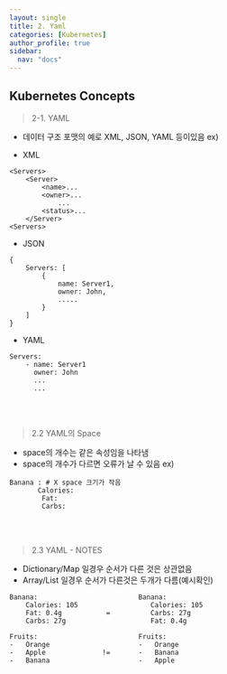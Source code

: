 ```yaml
---
layout: single
title: 2. Yaml
categories: [Kubernetes]
author_profile: true
sidebar:
  nav: "docs"
---
```


## Kubernetes Concepts

> 2-1. YAML


- 데이터 구조 포맷의 예로 XML, JSON, YAML 등이있음
ex)

* XML

```shell
<Servers>
    <Server>
        <name>...
        <owner>...
            ...     
        <status>...
    </Server>
<Servers>
```

* JSON

```
{   
    Servers: [
        {
            name: Server1,
            owner: John,
            .....
        }
    ]
}
```

* YAML

```
Servers:
    - name: Server1
      owner: John
      ...
      ...
```

<br><br>


> 2.2 YAML의 Space


- space의 개수는 같은 속성임을 나타냄
- space의 개수가 다르면 오류가 날 수 있음
ex) 
```shell
Banana : # X space 크기가 작음
       Calories: 
        Fat:
        Carbs:

```
<br><br>


> 2.3 YAML - NOTES


- Dictionary/Map 일경우 순서가 다른 것은 상관없음
- Array/List 일경우 순서가 다른것은 두개가 다름(예시확인)

```shell
Banana:                         Banana:
    Calories: 105                  Calories: 105
    Fat: 0.4g           =          Carbs: 27g
    Carbs: 27g                     Fat: 0.4g  

Fruits:                         Fruits:
-   Orange                      -   Orange
-   Apple              !=       -   Banana
-   Banana                      -   Apple  

```
<br><br>

